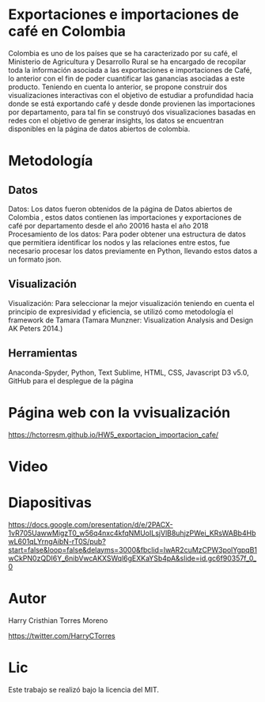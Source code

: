 # Exportaciones e importaciones de café en Colombia

Colombia es uno de los países que se ha caracterizado por su café, el Ministerio de Agricultura y Desarrollo Rural se ha encargado de recopilar toda la información asociada a las exportaciones e importaciones de Café, lo anterior con el fin de poder cuantificar las ganancias asociadas a este producto.
Teniendo en cuenta lo anterior, se propone construir dos visualizaciones interactivas con el objetivo de estudiar a profundidad hacia donde se está exportando café y desde donde provienen las importaciones por departamento, para tal fin se construyó dos visualizaciones basadas en redes con el objetivo de generar insights, los datos se encuentran disponibles en la página de datos abiertos de colombia.

# Metodología
## Datos 
Datos: Los datos fueron obtenidos de la página de Datos abiertos de Colombia , estos datos contienen las importaciones y exportaciones de café por departamento desde el año 20016 hasta el año 2018
Procesamiento de los datos: Para poder obtener una estructura de datos que permitiera identificar los nodos y las relaciones entre estos, fue necesario procesar los datos previamente en Python, llevando estos datos a un formato json.

## Visualización 
Visualización: Para seleccionar la mejor visualización teniendo en cuenta el principio de expresividad y eficiencia, se utilizó como metodología el framework de Tamara (Tamara Munzner: Visualization Analysis and Design AK Peters 2014.)
## Herramientas
Anaconda-Spyder, Python, Text Sublime, HTML, CSS, Javascript D3 v5.0, GitHub para el desplegue de la página


# Página web con la vvisualización

https://hctorresm.github.io/HW5_exportacion_importacion_cafe/

# Video 



# Diapositivas
https://docs.google.com/presentation/d/e/2PACX-1vR705UawwMigzT0_w56q4nxc4kfqNMUoILsjVlB8uhjzPWei_KRsWABb4HbwL601qLYrngAibN-rT0S/pub?start=false&loop=false&delayms=3000&fbclid=IwAR2cuMzCPW3polYgpqB1wCkPN0zQDI6Y_6nibVwcAKXSWql6gEXKaYSb4pA&slide=id.gc6f90357f_0_0


# Autor
Harry Cristhian Torres Moreno

https://twitter.com/HarryCTorres

# Lic

Este trabajo se realizó bajo la licencia del MIT.

